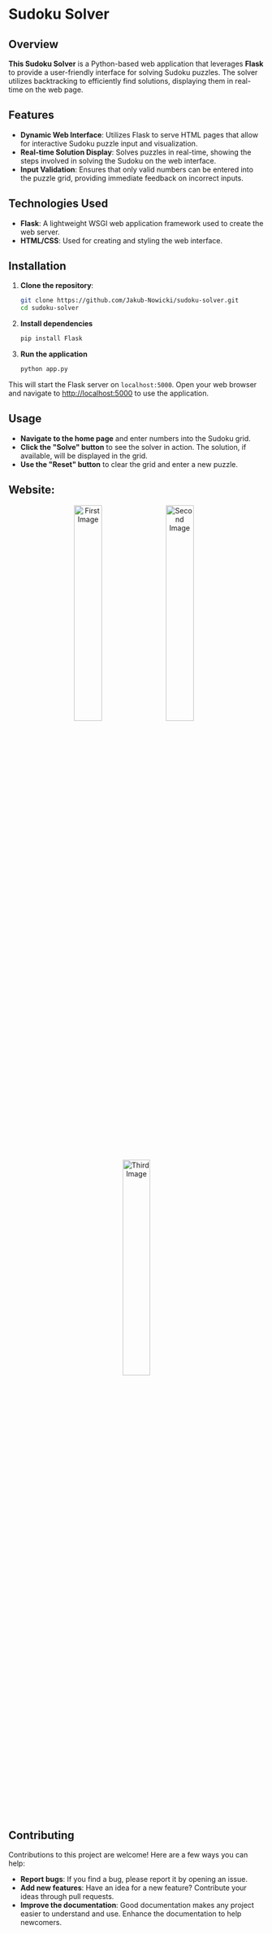 # Sudoku Solver

## Overview
**This Sudoku Solver** is a Python-based web application that leverages **Flask** to provide a user-friendly interface for solving Sudoku puzzles. The solver utilizes backtracking to efficiently find solutions, displaying them in real-time on the web page.

## Features
- **Dynamic Web Interface**: Utilizes Flask to serve HTML pages that allow for interactive Sudoku puzzle input and visualization.
- **Real-time Solution Display**: Solves puzzles in real-time, showing the steps involved in solving the Sudoku on the web interface.
- **Input Validation**: Ensures that only valid numbers can be entered into the puzzle grid, providing immediate feedback on incorrect inputs.

## Technologies Used
- **Flask**: A lightweight WSGI web application framework used to create the web server.
- **HTML/CSS**: Used for creating and styling the web interface.

## Installation

1. **Clone the repository**:
   ```bash
   git clone https://github.com/Jakub-Nowicki/sudoku-solver.git
   cd sudoku-solver
   
2. **Install dependencies**
   ```bash
   pip install Flask
   
3. **Run the application**
   ```bash
   python app.py
   
This will start the Flask server on `localhost:5000`. Open your web browser and navigate to [http://localhost:5000](http://localhost:5000) to use the application.
   
## Usage

- **Navigate to the home page** and enter numbers into the Sudoku grid.
- **Click the "Solve" button** to see the solver in action. The solution, if available, will be displayed in the grid.
- **Use the "Reset" button** to clear the grid and enter a new puzzle.

## Website:

[//]: # (<img width="270" alt="Screenshot 2024-10-30 at 11 23 41" src="https://github.com/user-attachments/assets/e2f6d157-e33f-4ab3-bba2-04d9f6b9b003">)

[//]: # (<img width="270" alt="Screenshot 2024-10-30 at 11 29 04" src="https://github.com/user-attachments/assets/fab7a3c5-9d3f-4af0-91e1-aafb30bf6db5">)

[//]: # (<img width="270" alt="Screenshot 2024-10-30 at 11 29 08" src="https://github.com/user-attachments/assets/ad2ec2bf-42a9-4cd7-b8b2-a29df1954168">)

<p align="center">
  <img src="https://github.com/user-attachments/assets/e2f6d157-e33f-4ab3-bba2-04d9f6b9b003" alt="First Image" width="33%" style="margin-right: 10px;"/>
  <img src="https://github.com/user-attachments/assets/fab7a3c5-9d3f-4af0-91e1-aafb30bf6db5" alt="Second Image" width="33%" style="margin-right: 10px;"/>
  <img src="https://github.com/user-attachments/assets/ad2ec2bf-42a9-4cd7-b8b2-a29df1954168" alt="Third Image" width="33%"/>
</p>


## Contributing

Contributions to this project are welcome! Here are a few ways you can help:
- **Report bugs**: If you find a bug, please report it by opening an issue.
- **Add new features**: Have an idea for a new feature? Contribute your ideas through pull requests.
- **Improve the documentation**: Good documentation makes any project easier to understand and use. Enhance the documentation to help newcomers.
